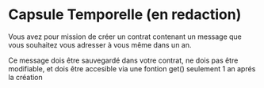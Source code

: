 # Capsule Temporelle (en redaction)
Vous avez pour mission de créer un contrat contenant un message que vous souhaitez vous adresser à vous même dans un an.

Ce message dois être sauvegardé dans votre contrat, ne dois pas être modifiable, et dois être accesible via une fontion get() seulement 1 an aprés la création

